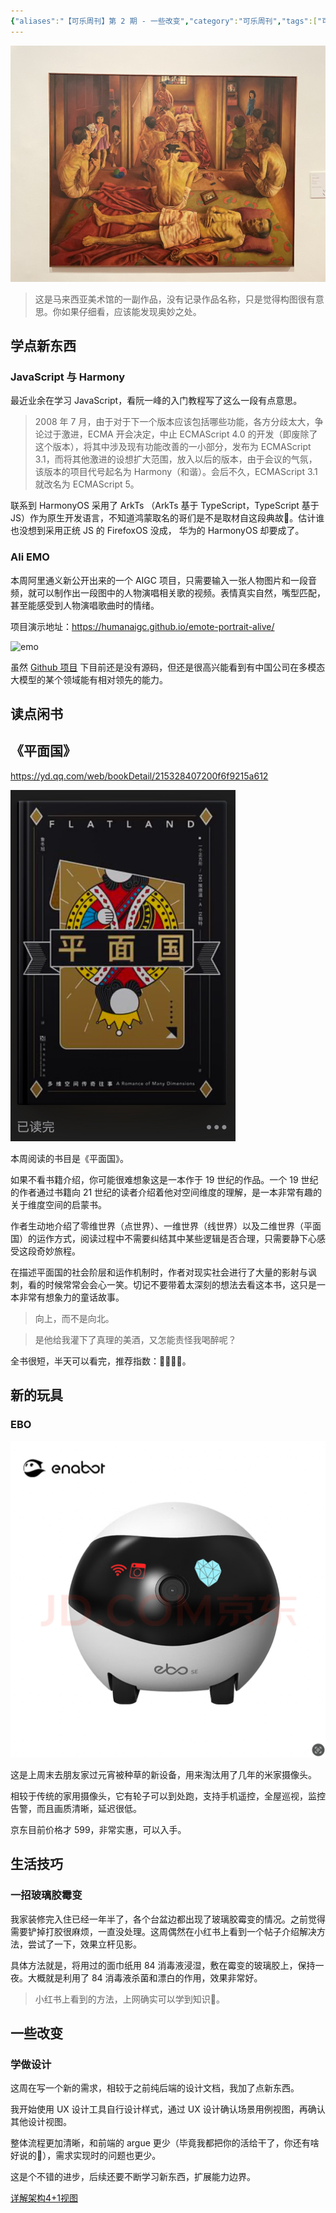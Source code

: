 ```yaml
---
{"aliases":"【可乐周刊】第 2 期 - 一些改变","category":"可乐周刊","tags":["可乐周刊"],"status":"published","link":"NA","date created":"2024-03-01 Fri 23:25:20","date modified":"2024-03-17 Sun 15:42:21","dg-publish":true,"permalink":"/Blog/Weekly/【可乐周刊】第 2 期 - 一些改变/","dgPassFrontmatter":true,"created":"2024-03-01T23:25:20.735+08:00","updated":"2024-03-17T15:42:21.890+08:00"}
---
```


![Pasted image 20240301233430](https://github.com/Yunz93/PicRepo/raw/main/image/%E9%A9%AC%E6%9D%A5%E8%A5%BF%E4%BA%9A%E7%BE%8E%E6%9C%AF%E9%A6%86%E4%BD%9C%E5%93%81%201.png)

> 这是马来西亚美术馆的一副作品，没有记录作品名称，只是觉得构图很有意思。你如果仔细看，应该能发现奥妙之处。

## 学点新东西

### JavaScript 与 Harmony

最近业余在学习 JavaScript，看阮一峰的入门教程写了这么一段有点意思。

>2008 年 7 月，由于对于下一个版本应该包括哪些功能，各方分歧太大，争论过于激进，ECMA 开会决定，中止 ECMAScript 4.0 的开发（即废除了这个版本），将其中涉及现有功能改善的一小部分，发布为 ECMAScript 3.1，而将其他激进的设想扩大范围，放入以后的版本，由于会议的气氛，该版本的项目代号起名为 Harmony（和谐）。会后不久，ECMAScript 3.1 就改名为 ECMAScript 5。

联系到 HarmonyOS 采用了 ArkTs （ArkTs 基于 TypeScript，TypeScript 基于 JS）作为原生开发语言，不知道鸿蒙取名的哥们是不是取材自这段典故🤣。估计谁也没想到采用正统 JS 的 FirefoxOS 没成， 华为的 HarmonyOS 却要成了。

### Ali EMO

本周阿里通义新公开出来的一个 AIGC 项目，只需要输入一张人物图片和一段音频，就可以制作出一段图中的人物演唱相关歌的视频。表情真实自然，嘴型匹配，甚至能感受到人物演唱歌曲时的情绪。

项目演示地址：<https://humanaigc.github.io/emote-portrait-alive/>

![emo](https://res.cloudinary.com/marcomontalbano/image/upload/v1710148597/video_to_markdown/images/youtube--VlJ71kzcn9Y-c05b58ac6eb4c4700831b2b3070cd403.jpg)

虽然 [Github 项目](https://github.com/HumanAIGC/EMO) 下目前还是没有源码，但还是很高兴能看到有中国公司在多模态大模型的某个领域能有相对领先的能力。

## 读点闲书

## 《平面国》

<https://yd.qq.com/web/bookDetail/215328407200f6f9215a612>

![Pasted image 20240301235511|200](https://github.com/Yunz93/PicRepo/raw/main/image/%E5%B9%B3%E9%9D%A2%E5%9B%BD.png)

本周阅读的书目是《平面国》。

如果不看书籍介绍，你可能很难想象这是一本作于 19 世纪的作品。一个 19 世纪的作者通过书籍向 21 世纪的读者介绍着他对空间维度的理解，是一本非常有趣的关于维度空间的启蒙书。

作者生动地介绍了零维世界（点世界）、一维世界（线世界）以及二维世界（平面国）的运作方式，阅读过程中不需要纠结其中某些逻辑是否合理，只需要静下心感受这段奇妙旅程。

在描述平面国的社会阶层和运作机制时，作者对现实社会进行了大量的影射与讽刺，看的时候常常会会心一笑。切记不要带着太深刻的想法去看这本书，这只是一本非常有想象力的童话故事。

>向上，而不是向北。

>是他给我灌下了真理的美酒，又怎能责怪我喝醉呢？

全书很短，半天可以看完，推荐指数：🌟🌟🌟🌟。

## 新的玩具

### EBO

![Pasted image 20240302194721|200](https://github.com/Yunz93/PicRepo/raw/main/image/ebo.png)

这是上周末去朋友家过元宵被种草的新设备，用来淘汰用了几年的米家摄像头。

相较于传统的家用摄像头，它有轮子可以到处跑，支持手机遥控，全屋巡视，监控告警，而且画质清晰，延迟很低。

京东目前价格才 599，非常实惠，可以入手。

## 生活技巧

### 一招玻璃胶霉变

我家装修完入住已经一年半了，各个台盆边都出现了玻璃胶霉变的情况。之前觉得需要铲掉打胶很麻烦，一直没处理。这周偶然在小红书上看到一个帖子介绍解决方法，尝试了一下，效果立杆见影。

具体方法就是，将用过的面巾纸用 84 消毒液浸湿，敷在霉变的玻璃胶上，保持一夜。大概就是利用了 84 消毒液杀菌和漂白的作用，效果非常好。

>小红书上看到的方法，上网确实可以学到知识🤣。

## 一些改变

### 学做设计

这周在写一个新的需求，相较于之前纯后端的设计文档，我加了点新东西。

我开始使用 UX 设计工具自行设计样式，通过 UX 设计确认场景用例视图，再确认其他设计视图。

整体流程更加清晰，和前端的 argue 更少（毕竟我都把你的活给干了，你还有啥好说的🤣），需求实现时的问题也更少。

这是个不错的进步，后续还要不断学习新东西，扩展能力边界。

[详解架构4+1视图](https://bbs.huaweicloud.com/blogs/375202)
